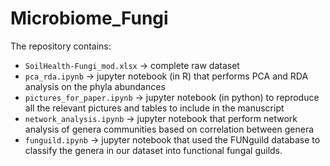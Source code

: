 # Microbiome_Fungi

The repository contains:
- `SoilHealth-Fungi_mod.xlsx` -> complete raw dataset
- `pca_rda.ipynb` -> jupyter notebook (in R) that performs PCA and RDA analysis on the phyla abundances
- `pictures_for_paper.ipynb` -> jupyter notebook (in python) to reproduce all the relevant pictures and tables to include in the manuscript
- `network_analysis.ipynb` -> jupyter notebook that perform network analysis of genera communities based on correlation between genera
- `funguild.ipynb` -> jupyter notebook that used the FUNguild database to classify the genera in our dataset into functional fungal guilds.
